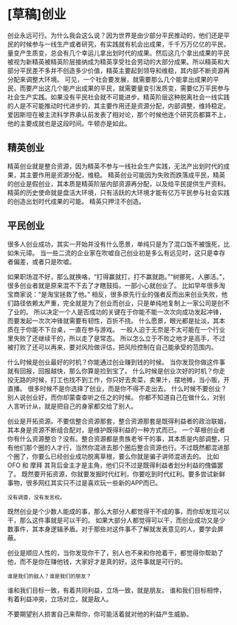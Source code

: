 # [草稿]创业

创业永远可行。为什么我会这么说？因为世界是由少部分平民推动的，他们还是平民的时候参与一线生产或者研究，有实践就有机会出成果，千千万万亿亿的平民，量变产生质变，总会有几个幸运儿拿出划时代的成果。然后这几个拿出成果的平民被视为新精英被精英阶层接纳成为精英享受社会劳动的大部分成果。所以精英和大部分平民差不多并不创造多少价值，精英主要起到领导和维稳，其内部不断资源再分配来调整大环境。
可见，一个社会要发展，就需要那么几个能拿出成果的平民，而要产出这几个能产出成果的平民，就需要量变引发质变，需要亿万平民参与社会生产实践。如果没有平民社会就不可能进步。精英阶层这种脱离社会一线实践的人是不可能推动时代进步的，其主要作用还是资源分配，内部调整，维持稳定。
爱因斯坦在被主流科学界承认前发表了相对论，那个时候他连个研究员都算不上，他的主要成就也是这段时间。牛顿亦是如此。

## 精英创业

精英创业就是整合资源，因为精英不参与一线社会生产实践，无法产出划时代的成果，其主要作用是资源分配，维稳。
精英创业可能因为失败而跌落成平民，精英的创业是假创业，其本质是精英阶层内部资源再分配，以及给平民提供生产资料。
精英的历史使命就是盘活大环境，只有活跃的大环境才能有亿万平民参与社会实践的创造出划时代成果的可能。
精英只押注不创造。

## 平民创业

很多人创业成功，其实一开始并没有什么愿景，单纯只是为了混口饭不被饿死，比如朱元璋。
当一些二流的企业家在吹嘘自己创业初是多么有远见时，这只是幸存者偏差，或者只是吹嘘。

如果职场混不好，那么就换咯，“打得赢就打，打不赢就跑。”“树挪死，人挪活。”，很多创业者就是原来混不下去了才瞎鼓捣，一部小心就创业了。
比如早年很多淘宝商家说：“是淘宝拯救了他。”
相反，很多原先行业的强者反而出来创业失败，他们路径依赖太严重，完全就是为了创业而创业，只是单纯地复制上一家公司是创不了业的。
所以决定一个人是否成功的关键在于你能不能一次次向成功发起冲锋，而要发起一次次冲锋就需要有韧性，百折不挠。
什么愿景，眼光都是扯淡，其本质在于你能不下台桌，一直在参与游戏。
一般人迫于无奈是不太可能在一个行业里失败了还继续干的，所以走了是常态。
所以怎么立于不败之地才是高手，不过被打败了还可以再来，要对风险做评估，把风险控制在自己能承受的范围内。

什么时候是创业最好的时机？你能通过创业赚到钱的时候。
当你发现你做这件事就有回报，回报越快，那么你算是捡到宝了。
什么时候是创业次好的时机？你走投无路的时候，打工也找不到工作，你只好去卖菜，卖果汁，摆地摊，当小贩，开直播。
很多时候不是你选择了创业，而是你不得不走出去。
什么时候不要创业？别人说创业好，而你却蒙查查听之任之的时候。
你都不知道自己在做什么，对别人言听计从，就是把自己的身家都交给了别人。

创业是开拓资源。不要信整合资源那套，整合资源那套是既得利益者的政治联姻，其本身是资源不断组合配对，是维护既得利益的一种方式而已。
一个草根创业者你有什么资源整合？没有。整合资源都是贵族老爷干的事，其本质是内部调整，只有他们那个圈的人才行，当然你混进去那个圈后整合资源也行。不过既然都混进那个圈了，你要么已经创业成功脱离草根，要么你就是骗子讲师混进去的。
比如 OFO 和 摩拜 其背后金主才是主角，他们只不过是既得利益者划分利益的傀儡罢了。
既然要开拓资源，你就要发掘时代红利，你要吃到时代红利。要多尝试新鲜事物，很多网红其实只不过是喜欢玩一些新的APP而已。

```
没有调查，没有发言权。
```

既然创业是个少数人能成的事，那么大部分人都觉得干不成的事，而你却发现可以干，那么这件事就是可以干的。
如果大部分人都觉得可以干，而创业成功又是少数事件，其本身逻辑矛盾。对于那些对这件事不了解就发表意见的人，要学会屏蔽。

创业是顺应人性的，当你发现你干了，别人也不来和你抢着干，都觉得你帮助了他，而不是你在赚他钱，大家好才是真的好。这件事就是可行的。

```
谁是我们的敌人？谁是我们的朋友？
```

谁和我们目标一致，有着共同利益，立场一致，就是朋友。
谁和我们目标相悖，有着利益冲突，立场对立，就是敌人。

不要期望别人损害自己来帮你，你可能活着就对他的利益产生威胁。
